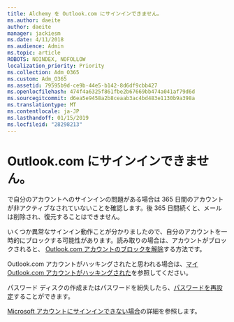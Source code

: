 ```yaml
---
title: Alchemy を Outlook.com にサインインできません。
ms.author: daeite
author: daeite
manager: jackiesm
ms.date: 4/11/2018
ms.audience: Admin
ms.topic: article
ROBOTS: NOINDEX, NOFOLLOW
localization_priority: Priority
ms.collection: Adm_O365
ms.custom: Adm_O365
ms.assetid: 79595b9d-ce9b-44e5-b142-8d6df9cbb427
ms.openlocfilehash: 474f4a6325f861fbe2b67669bb474a041af79d6d
ms.sourcegitcommit: d6ea5e9458a2b8ceaab3ac4bd483e1130b9a398a
ms.translationtype: MT
ms.contentlocale: ja-JP
ms.lasthandoff: 01/15/2019
ms.locfileid: "28298213"
---
```

# <a name="cant-sign-in-to-outlookcom"></a>Outlook.com にサインインできません。

で自分のアカウントへのサインインの問題がある場合は 365 日間のアカウントが非アクティブなされていないことを確認します。後 365 日間続くと、メールは削除され、復元することはできません。
  
いくつか異常なサインイン動作ことが分かりましたので、自分のアカウントを一時的にブロックする可能性があります。読み取りの場合は、アカウントがブロックされると、 [Outlook.com アカウントのブロックを解除](https://support.office.com/article/f4ad2701-d166-4d8b-8a6a-9af2a1f8a4c4.aspx)する方法です。 
  
Outlook.com アカウントがハッキングされたと思われる場合は、[マイ Outlook.com アカウントがハッキングされた](https://support.office.com/article/35993ac5-ac2f-494e-aacb-5232dda453d8.aspx)を参照してください。
  
パスワード ディスクの作成またはパスワードを紛失したら、[パスワードを再設定](https://go.microsoft.com/fwlink/p/?LinkID=242804)することができます。
  
[Microsoft アカウントにサインインできない場合](https://go.microsoft.com/fwlink/p/?linkid=837479)の詳細を参照します。
  

